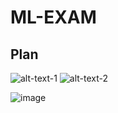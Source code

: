 # ML-EXAM
## Plan
![alt-text-1](https://user-images.githubusercontent.com/25631641/50551635-fa0d3580-0cbe-11e9-96f1-7e84e3820a20.png "title-1") 
![alt-text-2](https://user-images.githubusercontent.com/25631641/50551637-fed1e980-0cbe-11e9-96ff-114b7499a734.png "title-2")

![image](https://user-images.githubusercontent.com/25631641/50551763-17db9a00-0cc1-11e9-81d7-bc0b86b0df83.png)

